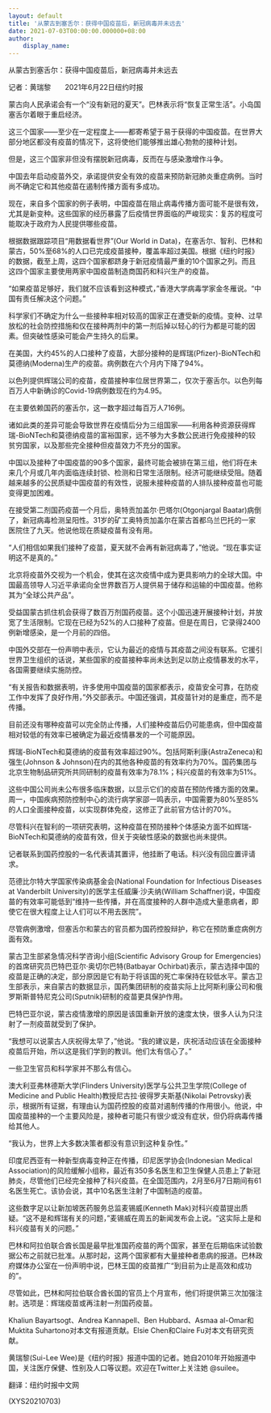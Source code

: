 ```yaml
---
layout: default
title: '从蒙古到塞舌尔：获得中国疫苗后，新冠病毒并未远去'
date: 2021-07-03T00:00:00.000000+08:00
author:
    display_name: 
---
```


从蒙古到塞舌尔：获得中国疫苗后，新冠病毒并未远去

记者：黄瑞黎　　2021年6月22日纽约时报

蒙古向人民承诺会有一个“没有新冠的夏天”。巴林表示将“恢复正常生活”。小岛国塞舌尔着眼于重启经济。

这三个国家——至少在一定程度上——都寄希望于易于获得的中国疫苗。在世界大部分地区都没有疫苗的情况下，这将使他们能够推出雄心勃勃的接种计划。

但是，这三个国家非但没有摆脱新冠病毒，反而在与感染激增作斗争。

中国去年启动疫苗外交，承诺提供安全有效的疫苗来预防新冠肺炎重症病例。当时尚不确定它和其他疫苗在遏制传播方面有多成功。

现在，来自多个国家的例子表明，中国疫苗在阻止病毒传播方面可能不是很有效，尤其是新变种。这些国家的经历暴露了后疫情世界面临的严峻现实：复苏的程度可能取决于政府为人民提供哪些疫苗。

根据数据跟踪项目“用数据看世界”(Our World in Data)，在塞舌尔、智利、巴林和蒙古，50%至68%的人口已完成疫苗接种，覆盖率超过美国。根据《纽约时报》的数据，截至上周，这四个国家都跻身于新冠疫情最严重的10个国家之列。而且这四个国家主要使用两家中国疫苗制造商国药和科兴生产的疫苗。

“如果疫苗足够好，我们就不应该看到这种模式，”香港大学病毒学家金冬雁说。“中国有责任解决这个问题。”

科学家们不确定为什么一些接种率相对较高的国家正在遭受新的疫情。变种、过早放松的社会防控措施和仅在接种两剂中的第一剂后掉以轻心的行为都是可能的因素。但突破性感染可能会产生持久的后果。

在美国，大约45%的人口接种了疫苗，大部分接种的是辉瑞(Pfizer)-BioNTech和莫德纳(Moderna)生产的疫苗。病例数在六个月内下降了94%。

以色列提供辉瑞公司的疫苗，疫苗接种率位居世界第二，仅次于塞舌尔。以色列每百万人中新确诊的Covid-19病例数现在约为4.95。

在主要依赖国药的塞舌尔，这一数字超过每百万人716例。

诸如此类的差异可能会导致世界在疫情后分为三组国家——利用各种资源获得辉瑞-BioNTech和莫德纳疫苗的富裕国家，远不够为大多数公民进行免疫接种的较贫穷国家，以及那些完全接种但疫苗效力不充分的国家。

中国以及接种了中国疫苗的90多个国家，最终可能会被排在第三组，他们将在未来几个月或几年内面临连续封锁、检测和日常生活限制。经济可能继续受阻。随着越来越多的公民质疑中国疫苗的有效性，说服未接种疫苗的人排队接种疫苗也可能变得更加困难。

在接受第二剂国药疫苗一个月后，奥特贡加盖尔·巴塔尔(Otgonjargal Baatar)病倒了，新冠病毒检测呈阳性。31岁的矿工奥特贡加盖尔在蒙古首都乌兰巴托的一家医院住了九天。他说他现在质疑疫苗有没有用。

“人们相信如果我们接种了疫苗，夏天就不会再有新冠病毒了，”他说。“现在事实证明这不是真的。”

北京将疫苗外交视为一个机会，使其在这次疫情中成为更具影响力的全球大国。中国最高领导人习近平承诺向全世界数百万人提供易于储存和运输的中国疫苗。他称其为“全球公共产品”。

受益国蒙古抓住机会获得了数百万剂国药疫苗。这个小国迅速开展接种计划，并放宽了生活限制。它现在已经为52%的人口接种了疫苗。但是在周日，它录得2400例新增感染，是一个月前的四倍。

中国外交部在一份声明中表示，它认为最近的疫情与其疫苗之间没有联系。它援引世界卫生组织的话说，某些国家的疫苗接种率尚未达到足以防止疫情暴发的水平，各国需要继续实施防控。

“有关报告和数据表明，许多使用中国疫苗的国家都表示，疫苗安全可靠，在防疫工作中发挥了良好作用，”外交部表示。中国还强调，其疫苗针对的是重症，而不是传播。

目前还没有哪种疫苗可以完全防止传播，人们接种疫苗后仍可能患病，但中国疫苗相对较低的有效率已被确定为最近疫情暴发的一个可能原因。

辉瑞-BioNTech和莫德纳的疫苗有效率超过90%。包括阿斯利康(AstraZeneca)和强生(Johnson & Johnson)在内的其他各种疫苗的有效率约为70%。国药集团与北京生物制品研究所共同研制的疫苗有效率为78.1%；科兴疫苗的有效率为51%。

这些中国公司尚未公布很多临床数据，以显示它们的疫苗在预防传播方面的效果。周一，中国疾病预防控制中心的流行病学家邵一鸣表示，中国需要为80%至85%的人口全面接种疫苗，以实现群体免疫，这修正了此前官方估计的70%。

尽管科兴在智利的一项研究表明，这种疫苗在预防接种个体感染方面不如辉瑞-BioNTech和莫德纳的疫苗有效，但关于突破性感染的数据也尚未提供。

记者联系到国药控股的一名代表请其置评，他挂断了电话。科兴没有回应置评请求。

范德比尔特大学国家传染病基金会(National Foundation for Infectious Diseases at Vanderbilt University)的医学主任威廉·沙夫纳(William Schaffner)说，中国疫苗的有效率可能低到“维持一些传播，并在高度接种的人群中造成大量患病者，即使它在很大程度上让人们可以不用去医院”。

尽管病例激增，但塞舌尔和蒙古的官员都为国药控股辩护，称它在预防重症病例方面有效。

蒙古卫生部紧急情况科学咨询小组(Scientific Advisory Group for Emergencies)的首席研究员巴特巴亚尔·奥切尔巴特(Batbayar Ochirbat)表示，蒙古选择中国的疫苗是正确的决定，部分原因是它有助于将该国的死亡率保持在较低水平。蒙古卫生部表示，来自蒙古的数据显示，国药集团研制的疫苗实际上比阿斯利康公司和俄罗斯斯普特尼克公司(Sputnik)研制的疫苗更具保护作用。

巴特巴亚尔说，蒙古疫情激增的原因是该国重新开放的速度太快，很多人认为只注射了一剂疫苗就受到了保护。

“我想可以说蒙古人庆祝得太早了，”他说。“我的建议是，庆祝活动应该在全面接种疫苗后开始，所以这是我们学到的教训。他们太有信心了。”

一些卫生官员和科学家并不那么有信心。

澳大利亚弗林德斯大学(Flinders University)医学与公共卫生学院(College of Medicine and Public Health)教授尼古拉·彼得罗夫斯基(Nikolai Petrovsky)表示，根据所有证据，有理由认为国药控股的疫苗对遏制传播的作用很小。他说，中国疫苗接种的一个主要风险是，接种者可能只有很少或没有症状，但仍将病毒传播给其他人。

“我认为，世界上大多数决策者都没有意识到这种复杂性。”

印度尼西亚有一种新型病毒变种正在传播，印尼医学协会(Indonesian Medical Association)的风险缓解小组称，最近有350多名医生和卫生保健人员患上了新冠肺炎，尽管他们已经完全接种了科兴疫苗。在全国范围内，2月至6月7日期间有61名医生死亡。该协会说，其中10名医生注射了中国制造的疫苗。

这些数字足以让新加坡医药服务总监麦锡威(Kenneth Mak)对科兴疫苗提出质疑。“这不是和辉瑞有关的问题，”麦锡威在周五的新闻发布会上说。“这实际上是和科兴疫苗有关的问题。”

巴林和阿拉伯联合酋长国是最早批准国药疫苗的两个国家，甚至在后期临床试验数据公布之前就已批准。从那时起，这两个国家都有大量接种者患病的报道。巴林政府媒体办公室在一份声明中说，巴林王国的疫苗推广“到目前为止是高效和成功的”。

尽管如此，巴林和阿拉伯联合酋长国的官员上个月宣布，他们将提供第三次加强注射。选项是：辉瑞疫苗或再注射一剂国药疫苗。

Khaliun Bayartsogt、Andrea Kannapell、Ben Hubbard、Asmaa al-Omar和Muktita Suhartono对本文有报道贡献。Elsie Chen和Claire Fu对本文有研究贡献。

黄瑞黎(Sui-Lee Wee)是《纽约时报》报道中国的记者。她自2010年开始报道中国，关注医疗保健、性别及人口等议题。欢迎在Twitter上关注她 @suilee。

翻译：纽约时报中文网

(XYS20210703)

